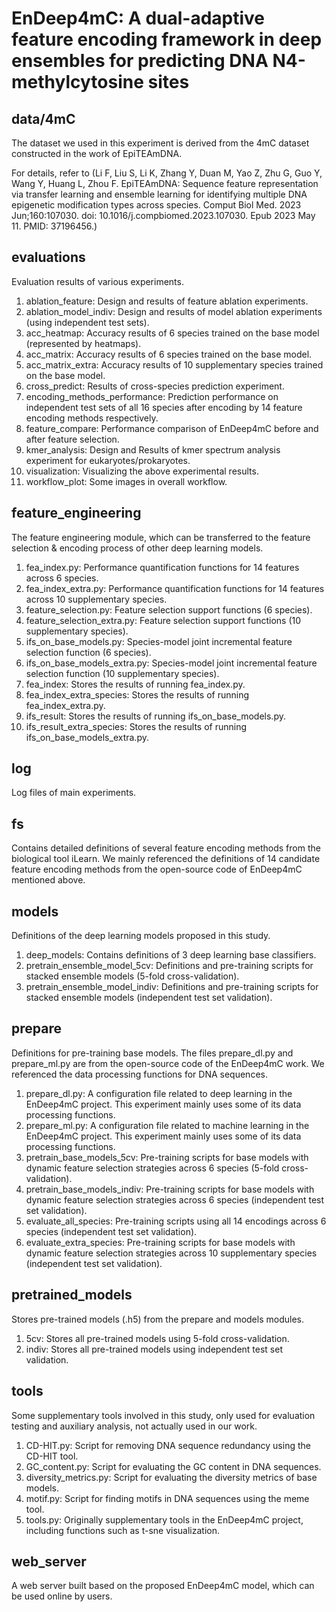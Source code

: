 # EnDeep4mC: A dual-adaptive feature encoding framework in deep ensembles for predicting DNA N4-methylcytosine sites

## data/4mC
The dataset we used in this experiment is derived from the 4mC dataset constructed in the work of EpiTEAmDNA.

For details, refer to (Li F, Liu S, Li K, Zhang Y, Duan M, Yao Z, Zhu G, Guo Y, Wang Y, Huang L, Zhou F. EpiTEAmDNA: Sequence feature representation via transfer learning and ensemble learning for identifying multiple DNA epigenetic modification types across species. Comput Biol Med. 2023 Jun;160:107030. doi: 10.1016/j.compbiomed.2023.107030. Epub 2023 May 11. PMID: 37196456.)

## evaluations
Evaluation results of various experiments.
1) ablation_feature: Design and results of feature ablation experiments.
2) ablation_model_indiv: Design and results of model ablation experiments (using independent test sets).
3) acc_heatmap: Accuracy results of 6 species trained on the base model (represented by heatmaps).
4) acc_matrix: Accuracy results of 6 species trained on the base model.
5) acc_matrix_extra: Accuracy results of 10 supplementary species trained on the base model.
6) cross_predict: Results of cross-species prediction experiment.
7) encoding_methods_performance: Prediction performance on independent test sets of all 16 species after encoding by 14 feature encoding methods respectively.
8) feature_compare: Performance comparison of EnDeep4mC before and after feature selection.
9) kmer_analysis: Design and Results of kmer spectrum analysis experiment for eukaryotes/prokaryotes.
10) visualization: Visualizing the above experimental results.
11) workflow_plot: Some images in overall workflow.

## feature_engineering
The feature engineering module, which can be transferred to the feature selection & encoding process of other deep learning models.
1) fea_index.py: Performance quantification functions for 14 features across 6 species.
2) fea_index_extra.py: Performance quantification functions for 14 features across 10 supplementary species.
3) feature_selection.py: Feature selection support functions (6 species).
4) feature_selection_extra.py: Feature selection support functions (10 supplementary species).
5) ifs_on_base_models.py: Species-model joint incremental feature selection function (6 species).
6) ifs_on_base_models_extra.py: Species-model joint incremental feature selection function (10 supplementary species).
7) fea_index: Stores the results of running fea_index.py.
8) fea_index_extra_species: Stores the results of running fea_index_extra.py.
9) ifs_result: Stores the results of running ifs_on_base_models.py.
10) ifs_result_extra_species: Stores the results of running ifs_on_base_models_extra.py.

## log
Log files of main experiments.

## fs
Contains detailed definitions of several feature encoding methods from the biological tool iLearn. We mainly referenced the definitions of 14 candidate feature encoding methods from the open-source code of EnDeep4mC mentioned above.

## models
Definitions of the deep learning models proposed in this study.
1) deep_models: Contains definitions of 3 deep learning base classifiers.
2) pretrain_ensemble_model_5cv: Definitions and pre-training scripts for stacked ensemble models (5-fold cross-validation).
3) pretrain_ensemble_model_indiv: Definitions and pre-training scripts for stacked ensemble models (independent test set validation).

## prepare
Definitions for pre-training base models. The files prepare_dl.py and prepare_ml.py are from the open-source code of the EnDeep4mC work. We referenced the data processing functions for DNA sequences.
1) prepare_dl.py: A configuration file related to deep learning in the EnDeep4mC project. This experiment mainly uses some of its data processing functions.
2) prepare_ml.py: A configuration file related to machine learning in the EnDeep4mC project. This experiment mainly uses some of its data processing functions.
3) pretrain_base_models_5cv: Pre-training scripts for base models with dynamic feature selection strategies across 6 species (5-fold cross-validation).
4) pretrain_base_models_indiv: Pre-training scripts for base models with dynamic feature selection strategies across 6 species (independent test set validation).
5) evaluate_all_species: Pre-training scripts using all 14 encodings across 6 species (independent test set validation).
6) evaluate_extra_species: Pre-training scripts for base models with dynamic feature selection strategies across 10 supplementary species (independent test set validation).

## pretrained_models
Stores pre-trained models (.h5) from the prepare and models modules.
1) 5cv: Stores all pre-trained models using 5-fold cross-validation.
2) indiv: Stores all pre-trained models using independent test set validation.

## tools
Some supplementary tools involved in this study, only used for evaluation testing and auxiliary analysis, not actually used in our work.
1) CD-HIT.py: Script for removing DNA sequence redundancy using the CD-HIT tool.
2) GC_content.py: Script for evaluating the GC content in DNA sequences.
3) diversity_metrics.py: Script for evaluating the diversity metrics of base models.
4) motif.py: Script for finding motifs in DNA sequences using the meme tool.
5) tools.py: Originally supplementary tools in the EnDeep4mC project, including functions such as t-sne visualization.

## web_server
A web server built based on the proposed EnDeep4mC model, which can be used online by users.
